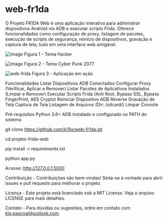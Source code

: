 # web-fr1da
O Projeto FR1DA Web é uma aplicação interativa para administrar dispositivos Android via ADB e executar scripts Frida. Oferece funcionalidades como configuração de proxy, listagem de pacotes, execução de scripts de segurança, reinício de dispositivos, gravação e captura de tela, tudo em uma interface web amigável.

![image](https://github.com/user-attachments/assets/bbad24aa-7060-47ca-adb9-0c13938b7d3e)
                                  Figura 1 - Tema Hacker

![image](https://github.com/user-attachments/assets/a70d48cf-e094-42ce-9fa5-3db6d0e02f7a)
                                  Figura 2 - Tema Cyber Punk 2077
                                  
![web-frida](https://github.com/user-attachments/assets/250e6962-3cab-46ec-ac98-7c15f00adfb1)
                                  Figura 3 - Aplicação em ação

Funcionalidades
Listar Dispositivos ADB Conectados
Configurar Proxy (Verificar, Aplicar e Remover)
Listar Pacotes de Aplicativos Instalados (Limpar e Remover)
Executar Scripts Frida (Anti Root, Bypass SSL, Bypass FingerPrint, AES Crypto)
Reiniciar Dispositivo
ADB Reverse
Gravação de Tela
Captura de Tela
Listagem de Arquivos (Dir: /sdcard/)
Limpar Console


Pré-requisitos
Python 3.6+
ADB instalado e configurado no PATH do sistema

git clone https://github.com/k19x/web-fr1da.git

cd projeto-frida-web

pip install -r requirements.txt

python app.py

Acesse: http://127.0.0.1:5000

Contribuição - 
Contribuições são bem-vindas! Sinta-se à vontade para abrir issues e pull requests para melhorar o projeto.

Licença - 
Este projeto está licenciado sob a MIT License. Veja o arquivo LICENSE para mais detalhes.

Contato - 
Para dúvidas ou sugestões, entre em contato com kiq.pascoal@outlook.com.
